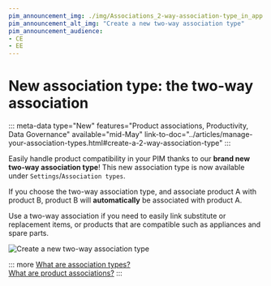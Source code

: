 ```yaml
---
pim_announcement_img: ./img/Associations_2-way-association-type_in_app.png
pim_announcement_alt_img: "Create a new two-way association type"
pim_announcement_audience:
- CE
- EE
---
```


# New association type: the two-way association

::: meta-data type="New" features="Product associations, Productivity, Data Governance" available="mid-May" link-to-doc="../articles/manage-your-association-types.html#create-a-2-way-association-type"
:::

Easily handle product compatibility in your PIM thanks to our **brand new two-way association type**! This new association type is now available under `Settings`/`Association types`.

If you choose the two-way association type, and associate product A with product B, product B will **automatically** be associated with product A.

Use a two-way association if you need to easily link substitute or replacement items, or products that are compatible such as appliances and spare parts.

![Create a new two-way association type](../img/Associations_2-way-association-type.png)

::: more
[What are association types?](../articles/manage-your-association-types.html)    
[What are product associations?](../articles/products-associations.html)
:::
